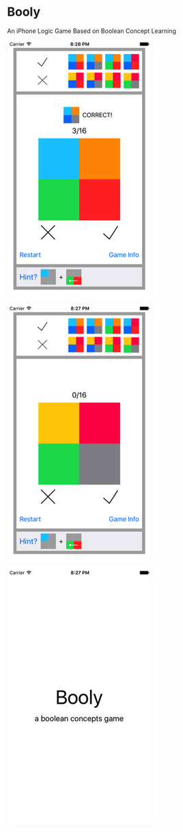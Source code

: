 # Booly
An iPhone Logic Game Based on Boolean Concept Learning

![](/Screenshots/ss-small-1.png) 

![](/Screenshots/ss-small-2.png) 

![](/Screenshots/ss-small-3.png) 

